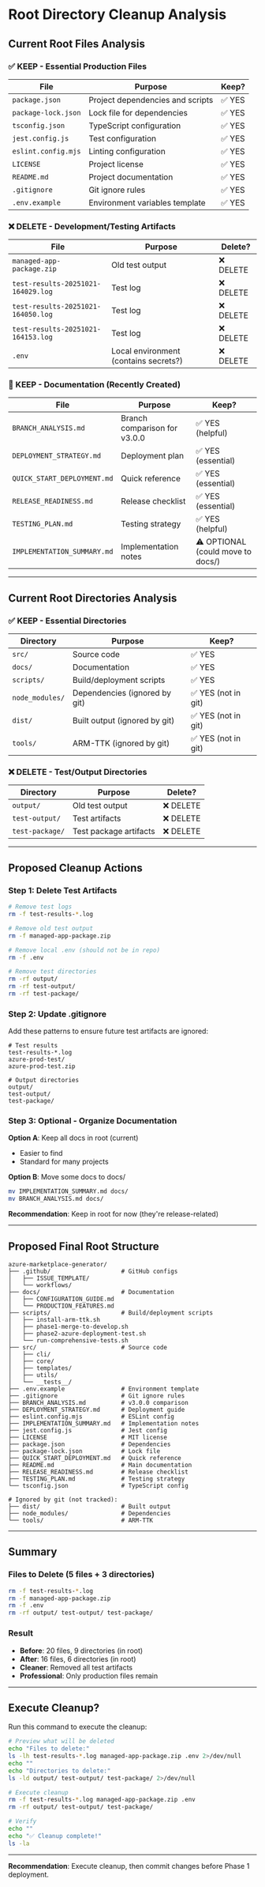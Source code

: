 # Root Directory Cleanup Analysis

## Current Root Files Analysis

### ✅ KEEP - Essential Production Files

| File | Purpose | Keep? |
|------|---------|-------|
| `package.json` | Project dependencies and scripts | ✅ YES |
| `package-lock.json` | Lock file for dependencies | ✅ YES |
| `tsconfig.json` | TypeScript configuration | ✅ YES |
| `jest.config.js` | Test configuration | ✅ YES |
| `eslint.config.mjs` | Linting configuration | ✅ YES |
| `LICENSE` | Project license | ✅ YES |
| `README.md` | Project documentation | ✅ YES |
| `.gitignore` | Git ignore rules | ✅ YES |
| `.env.example` | Environment variables template | ✅ YES |

### ❌ DELETE - Development/Testing Artifacts

| File | Purpose | Delete? |
|------|---------|---------|
| `managed-app-package.zip` | Old test output | ❌ DELETE |
| `test-results-20251021-164029.log` | Test log | ❌ DELETE |
| `test-results-20251021-164050.log` | Test log | ❌ DELETE |
| `test-results-20251021-164153.log` | Test log | ❌ DELETE |
| `.env` | Local environment (contains secrets?) | ❌ DELETE |

### 📝 KEEP - Documentation (Recently Created)

| File | Purpose | Keep? |
|------|---------|-------|
| `BRANCH_ANALYSIS.md` | Branch comparison for v3.0.0 | ✅ YES (helpful) |
| `DEPLOYMENT_STRATEGY.md` | Deployment plan | ✅ YES (essential) |
| `QUICK_START_DEPLOYMENT.md` | Quick reference | ✅ YES (essential) |
| `RELEASE_READINESS.md` | Release checklist | ✅ YES (essential) |
| `TESTING_PLAN.md` | Testing strategy | ✅ YES (helpful) |
| `IMPLEMENTATION_SUMMARY.md` | Implementation notes | ⚠️ OPTIONAL (could move to docs/) |

---

## Current Root Directories Analysis

### ✅ KEEP - Essential Directories

| Directory | Purpose | Keep? |
|-----------|---------|-------|
| `src/` | Source code | ✅ YES |
| `docs/` | Documentation | ✅ YES |
| `scripts/` | Build/deployment scripts | ✅ YES |
| `node_modules/` | Dependencies (ignored by git) | ✅ YES (not in git) |
| `dist/` | Built output (ignored by git) | ✅ YES (not in git) |
| `tools/` | ARM-TTK (ignored by git) | ✅ YES (not in git) |

### ❌ DELETE - Test/Output Directories

| Directory | Purpose | Delete? |
|-----------|---------|---------|
| `output/` | Old test output | ❌ DELETE |
| `test-output/` | Test artifacts | ❌ DELETE |
| `test-package/` | Test package artifacts | ❌ DELETE |

---

## Proposed Cleanup Actions

### Step 1: Delete Test Artifacts

```bash
# Remove test logs
rm -f test-results-*.log

# Remove old test output
rm -f managed-app-package.zip

# Remove local .env (should not be in repo)
rm -f .env

# Remove test directories
rm -rf output/
rm -rf test-output/
rm -rf test-package/
```

### Step 2: Update .gitignore

Add these patterns to ensure future test artifacts are ignored:

```gitignore
# Test results
test-results-*.log
azure-prod-test/
azure-prod-test.zip

# Output directories
output/
test-output/
test-package/
```

### Step 3: Optional - Organize Documentation

**Option A**: Keep all docs in root (current)
- Easier to find
- Standard for many projects

**Option B**: Move some docs to docs/
```bash
mv IMPLEMENTATION_SUMMARY.md docs/
mv BRANCH_ANALYSIS.md docs/
```

**Recommendation**: Keep in root for now (they're release-related)

---

## Proposed Final Root Structure

```
azure-marketplace-generator/
├── .github/                    # GitHub configs
│   ├── ISSUE_TEMPLATE/
│   └── workflows/
├── docs/                       # Documentation
│   ├── CONFIGURATION_GUIDE.md
│   └── PRODUCTION_FEATURES.md
├── scripts/                    # Build/deployment scripts
│   ├── install-arm-ttk.sh
│   ├── phase1-merge-to-develop.sh
│   ├── phase2-azure-deployment-test.sh
│   └── run-comprehensive-tests.sh
├── src/                        # Source code
│   ├── cli/
│   ├── core/
│   ├── templates/
│   ├── utils/
│   └── __tests__/
├── .env.example                # Environment template
├── .gitignore                  # Git ignore rules
├── BRANCH_ANALYSIS.md          # v3.0.0 comparison
├── DEPLOYMENT_STRATEGY.md      # Deployment guide
├── eslint.config.mjs           # ESLint config
├── IMPLEMENTATION_SUMMARY.md   # Implementation notes
├── jest.config.js              # Jest config
├── LICENSE                     # MIT license
├── package.json                # Dependencies
├── package-lock.json           # Lock file
├── QUICK_START_DEPLOYMENT.md   # Quick reference
├── README.md                   # Main documentation
├── RELEASE_READINESS.md        # Release checklist
├── TESTING_PLAN.md             # Testing strategy
└── tsconfig.json               # TypeScript config

# Ignored by git (not tracked):
├── dist/                       # Built output
├── node_modules/               # Dependencies
└── tools/                      # ARM-TTK
```

---

## Summary

### Files to Delete (5 files + 3 directories)
```bash
rm -f test-results-*.log
rm -f managed-app-package.zip
rm -f .env
rm -rf output/ test-output/ test-package/
```

### Result
- **Before**: 20 files, 9 directories (in root)
- **After**: 16 files, 6 directories (in root)
- **Cleaner**: Removed all test artifacts
- **Professional**: Only production files remain

---

## Execute Cleanup?

Run this command to execute the cleanup:

```bash
# Preview what will be deleted
echo "Files to delete:"
ls -lh test-results-*.log managed-app-package.zip .env 2>/dev/null
echo ""
echo "Directories to delete:"
ls -ld output/ test-output/ test-package/ 2>/dev/null

# Execute cleanup
rm -f test-results-*.log managed-app-package.zip .env
rm -rf output/ test-output/ test-package/

# Verify
echo ""
echo "✅ Cleanup complete!"
ls -la
```

---

**Recommendation**: Execute cleanup, then commit changes before Phase 1 deployment.
